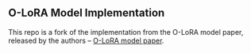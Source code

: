 ## O-LoRA Model Implementation

This repo is a fork of the implementation from the O-LoRA model paper, released by the authors – 
<a href="https://arxiv.org/pdf/2310.14152" target="_blank" rel="noopener noreferrer">O-LoRA model paper</a>.
